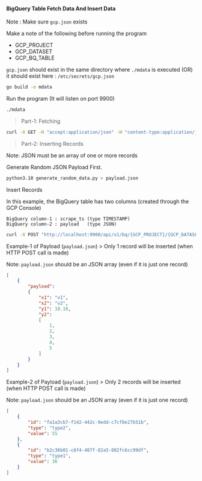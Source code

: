 #### BigQuery Table Fetch Data And Insert Data

Note : Make sure `gcp.json` exists

Make a note of the following before running the program

- GCP_PROJECT
- GCP_DATASET
- GCP_BQ_TABLE

`gcp.json` should exist in the same directory where `./mdata` is executed (OR) it should exist here : `/etc/secrets/gcp.json`

```bash
go build -o mdata
```

Run the program (It will listen on port 9900)

```bash
./mdata
```

> Part-1: Fetching

```bash
curl -X GET -H "accept:application/json" -H "content-type:application/json" "http://localhost:9900/api/v1/bq/{GCP_PROJECT}/{GCP_DATASET}/{GCP_BQ_TABLE}" 2>/dev/null | python3 -m json.tool 
```

> Part-2: Inserting Records

Note: JSON must be an array of one or more records

Generate Random JSON Payload First.

```bash
python3.10 generate_random_data.py > payload.json
```

Insert Records

In this example, the BigQuery table has two columns (created through the GCP Console)

```
BigQuery column-1 : scrape_ts (type TIMESTAMP)
BigQuery column-2 : payload   (type JSON) 
```

```bash
curl -X POST "http://localhost:9900/api/v1/bq/{GCP_PROJECT}/{GCP_DATASET}/{GCP_BQ_TABLE}" -H "accept:application/json" -H "content-type:application/json" -d@payload.json
```

Example-1 of Payload  (`payload.json`) > Only 1 record will be inserted (when HTTP POST call is made)

Note: `payload.json` should be an JSON array (even if it is just one record)

```json
[
    {
        "payload":
        {
            "x1": "v1",
            "x2": "v2",
            "y1": 10.10,
            "y2":
            [
                1,
                2,
                3,
                4,
                5
            ]
        }
    }
]
```

Example-2 of Payload  (`payload.json`) > Only 2 records will be inserted (when HTTP POST call is made)

Note: `payload.json` should be an JSON array (even if it is just one record)

```json
[
    {
        "id": "fa1a3cb7-f142-442c-9edd-c7cf8e27b51b",
        "type": "type2",
        "value": 55
    },
    {
        "id": "b2c36b01-c6f4-487f-82a5-882fc6cc99df",
        "type": "type1",
        "value": 36
    }
]
```